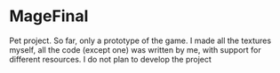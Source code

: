 # MageFinal
Pet project. So far, only a prototype of the game. I made all the textures myself, all the code (except one) was written by me, with support for different resources. I do not plan to develop the project
